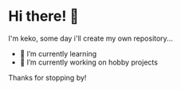 # Hi there! 👋

I'm keko, some day i'll create my own repository...

- 🌱 I’m currently learning 
- 🔭 I’m currently working on hobby projects

Thanks for stopping by!

